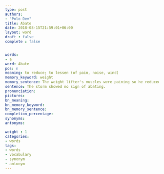 ```yaml
---
type: post
authors:
- "Polo Dev"
title: Abate
date: 2018-08-15T21:59:01+06:00
layout: word
draft : false
complete : false


words:
- a
word: Abate
pos: n
meaning: to reduce; to lessen (of pain, noise, wind)
memory_keyword: weight
memory_sentence: The weight lifter's muscles were paining so he reduced the weights.
sentence: The storm showed no sign of abating.
pronunciation:
pictures:
bn_meaning: 
bn_memory_keyword: 
bn_memory_sentence:
completion_percentage:
synonyms:
antonyms:

weight : 1
categories:
- words
tags:
- words
- vocabulary
- synonym
- antonym
---
```

